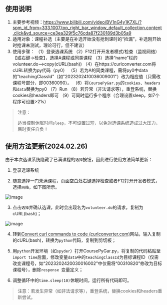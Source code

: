 ## 使用说明
1. 主要参考视频：https://www.bilibili.com/video/BV1nG4y1K7XL/?spm_id_from=333.1007.top_right_bar_window_default_collection.content.click&vd_source=ce3ea329f5c76cda87f230189d3b05a9
2. 适用对象：课程补选（主要是在补选开始没有抢到课时的“捡漏”，补选刚开始时抢课未测试，理论可行，但不建议）
3. 使用步骤：
（1）登录选课系统
（2）F12打开开发者模式/检查（监视网络）【或右键->检查】，选择A课程或同类课程
（3）选择“name”栏的volunteer.do-->copy(cURL(bash))
（4）在https://curlconverter.com将cURL转换为py代码（py0）
（5）若为A的同类课程，需将py0中data的"teachingClassId"（如"2023202410036009001"）改为相应值（只需改课程号部分，即00360090）。
（6）将`CoursePyGar.py`的`cookies`、`headers`和`data`替换为py0
（7）Run
（8）若异常（非法请求等），重登系统，替换cookies和headers即可
（9）可同时运行多个程序（合理设置sleep，如7个程序可设置>21s）

> 注意：
>
> 适当控制休眠时间`sleep`，不可设置过短，以免对选课系统造成过大压力，届时责任自负！

## 使用方法更新(2024.02.26)

由于本次选课系统隐藏了已满课程的`选择`按钮，因此进行使用方法简单更新：

1. 登录选课系统

2. 随意选择一门未满课程，页面空白处右键选择检查或者F12打开开发者模式，选择`网络`，如下图所示。

  ![image](https://github.com/KW10-2/Gadgets/assets/150025813/859caa19-1842-4b35-9174-31f5c3ce5dba)


3. 点击`选择`并确认选课，此时会出现名为`volunteer.do`的请求，复制为cURL(bash)；

![image](https://github.com/KW10-2/Gadgets/assets/150025813/4d145047-7f0f-4139-9d8b-43dd0093fdc9)

4. 转到[Convert curl commands to code (curlconverter.com)](https://curlconverter.com/)网站，输入复制的cURL(bash)，转换为`python`代码，复制到剪切板；

5. 用`python`开发环境（如`spyder`）打开CoursePyGar.py，将复制的代码粘贴至`import time`后面，修改变量`data`中的`teachingClassId`为目标课程ID（仅需改变课程号，如“2023202420030016002”中仅需将“00310820”修改为目标课程号），删除`response `变量定义；

6. 调整循环中的`time.sleep(10)`休眠时间，运行所有代码即可。

> 注意：若发生异常（如非法请求等），重登系统，替换cookies和headers重新尝试。
